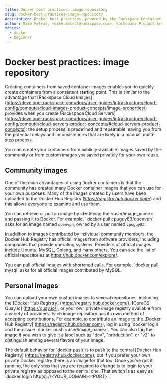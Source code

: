 ```yaml
---
title: Docker best practices: image repository
slug: docker-best-practices-image-repository
description: Docker best practices, powered by the Rackspace Container Service
author: Mike Metral, <mike.metral@rackspace.com>, Rackspace Product Architect
topics:
  - docker
  - beginner
---
```


Docker best practices: image repository
=======================================
Creating containers from saved container images enables you to
quickly create containers from a consistent starting point.
This is similar to the advantage that [Rackspace Cloud Images] (https://developer.rackspace.com/docs/user-guides/infrastructure/cloud-config/compute/cloud-images-product-concepts/image-properties/) provides when you
create [Rackspace Cloud Servers] (https://developer.rackspace.com/docs/user-guides/infrastructure/cloud-config/compute/cloud-servers-product-concepts/#cloud-servers-product-concepts): the setup process is predefined
and repeatable,
saving you from the potential delays and inconsistencies that are likely in
a manual, multi-step process.

You can create your containers from publicly-available images saved by the
community or from custom images you saved privately for your own reuse.

Community images
----------------

One of the main advantages of using Docker containers is that
the community has created
many Docker container images that you can use for your own purposes.
Many of the images created
by users have been uploaded to the Docker Hub Registry
(*https://registry.hub.docker.com/*) and this allows everyone to examine and use
them.

You can retrieve or pull an image by identifying the
\<user/image\_name\> and passing it to Docker. For example, \` docker pull
cpuguy83/openvpn\` asks for an image named `openvpn`,
owned by a user named `cpuguy83`.

In addition to images contributed by individual community members,
the Docker Hub Registry has official images from software providers, including
companies that provide operating systems.
Providers of official images include Ubuntu,
MySQL, Golang, and many others.
You can see the list of official repositories at
https://hub.docker.com/explore/.

You can pull official images with shortened calls.
For example, \`docker pull mysql\` asks for all official images
contributed by MySQL.

Personal images
---------------

You can upload your own custom images to several repositories, including
the [Docker Hub Registry] (https://registry.hub.docker.com/),
[CoreOS’ Quay.io] (https://quay.io/), or
your own private image registry available from a variety of providers.
Each image repository has its own method of
accepting contributions.
For example, to contribute an image to
the [Docker Hub Registry] (https://registry.hub.docker.com/),
log in using \`docker login\` and then issue
\`docker push \<user/image\_name\>\`.
You can also tag the image if you wish to give it a label
such as "dev", "production", or "v2" to distinguish among several flavors
of your image.

The default behavior for \`docker push\` is to push to the central
[Docker Hub Registry] (https://registry.hub.docker.com/), but if you prefer your own private
Docker registry there is an image for that too. Once you’ve got it
running, the only step that you are required to change is to login to
your private registry as opposed to the central one. That switch is as
easy as \`docker login http(s)://\<YOUR\_DOMAIN\>:\<PORT\>\`.
